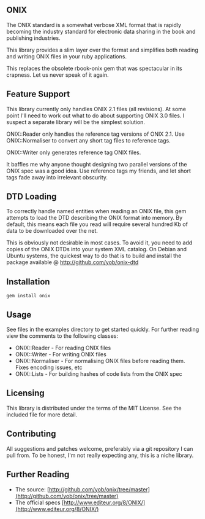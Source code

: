 ## ONIX

The ONIX standard is a somewhat verbose XML format that is rapidly becoming the
industry standard for electronic data sharing in the book and publishing
industries.

This library provides a slim layer over the format and simplifies both reading
and writing ONIX files in your ruby applications.

This replaces the obsolete rbook-onix gem that was spectacular in its crapness.
Let us never speak of it again.

## Feature Support

This library currently only handles ONIX 2.1 files (all revisions). At some
point I'll need to work out what to do about supporting ONIX 3.0 files. I
suspect a separate library will be the simplest solution.

ONIX::Reader only handles the reference tag versions of ONIX 2.1. Use
ONIX::Normaliser to convert any short tag files to reference tags.

ONIX::Writer only generates reference tag ONIX files.

It baffles me why anyone thought designing two parallel versions of the ONIX
spec was a good idea. Use reference tags my friends, and let short tags fade
away into irrelevant obscurity.

## DTD Loading

To correctly handle named entities when reading an ONIX file, this gem attempts
to load the DTD describing the ONIX format into memory. By default, this means
each file you read will require several hundred Kb of data to be downloaded
over the net.

This is obviously not desirable in most cases. To avoid it, you need to add copies
of the ONIX DTDs into your system XML catalog. On Debian and Ubuntu systems,
the quickest way to do that is to build and install the package available @
http://github.com/yob/onix-dtd

## Installation

    gem install onix

## Usage

See files in the examples directory to get started quickly. For further reading
view the comments to the following classes:

* ONIX::Reader - For reading ONIX files
* ONIX::Writer - For writing ONIX files
* ONIX::Normaliser - For normalising ONIX files before reading them. Fixes encoding issues, etc
* ONIX::Lists  - For building hashes of code lists from the ONIX spec

## Licensing

This library is distributed under the terms of the MIT License. See the included file for
more detail.

## Contributing

All suggestions and patches welcome, preferably via a git repository I can pull from.
To be honest, I'm not really expecting any, this is a niche library.

## Further Reading

- The source: [http://github.com/yob/onix/tree/master](http://github.com/yob/onix/tree/master)
- The official specs [http://www.editeur.org/8/ONIX/](http://www.editeur.org/8/ONIX/)
